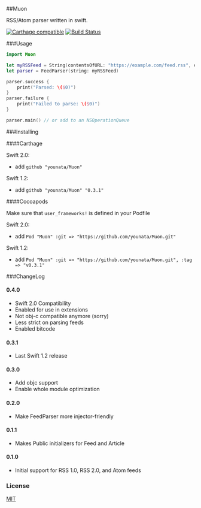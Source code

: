 ##Muon

RSS/Atom parser written in swift.

[![Carthage compatible](https://img.shields.io/badge/Carthage-compatible-4BC51D.svg?style=flat)](https://github.com/Carthage/Carthage) [![Build Status](https://travis-ci.org/younata/Muon.svg)](https://travis-ci.org/younata/Muon)

###Usage

```swift
import Muon

let myRSSFeed = String(contentsOfURL: "https://example.com/feed.rss", encoding: NSUTF8StringEncoding)
let parser = FeedParser(string: myRSSFeed)

parser.success {
    print("Parsed: \($0)")
}
parser.failure {
    print("Failed to parse: \($0)")
}

parser.main() // or add to an NSOperationQueue
```

###Installing

####Carthage

Swift 2.0:

* add `github "younata/Muon"`

Swift 1.2:

* add `github "younata/Muon" "0.3.1"`

####Cocoapods

Make sure that `user_frameworks!` is defined in your Podfile

Swift 2.0:

* add `Pod "Muon" :git => "https://github.com/younata/Muon.git"`

Swift 1.2:

* add `Pod "Muon" :git => "https://github.com/younata/Muon.git", :tag => "v0.3.1"`

###ChangeLog

#### 0.4.0

- Swift 2.0 Compatibility
- Enabled for use in extensions
- Not obj-c compatible anymore (sorry)
- Less strict on parsing feeds
- Enabled bitcode

#### 0.3.1

- Last Swift 1.2 release

#### 0.3.0

- Add objc support
- Enable whole module optimization

#### 0.2.0

- Make FeedParser more injector-friendly

#### 0.1.1

- Makes Public initializers for Feed and Article

#### 0.1.0

- Initial support for RSS 1.0, RSS 2.0, and Atom feeds

### License

[MIT](LICENSE)
